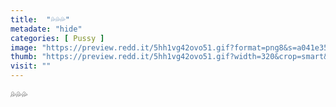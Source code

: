 ```yaml
---
title:  "💦💦💦"
metadate: "hide"
categories: [ Pussy ]
image: "https://preview.redd.it/5hh1vg42ovo51.gif?format=png8&s=a041e354b244f7ec9d18ba95474026555fc5f981"
thumb: "https://preview.redd.it/5hh1vg42ovo51.gif?width=320&crop=smart&format=png8&s=8d8ff97d44cc272727f63a6001a7ecdbe0de601e"
visit: ""
---
```

💦💦💦
